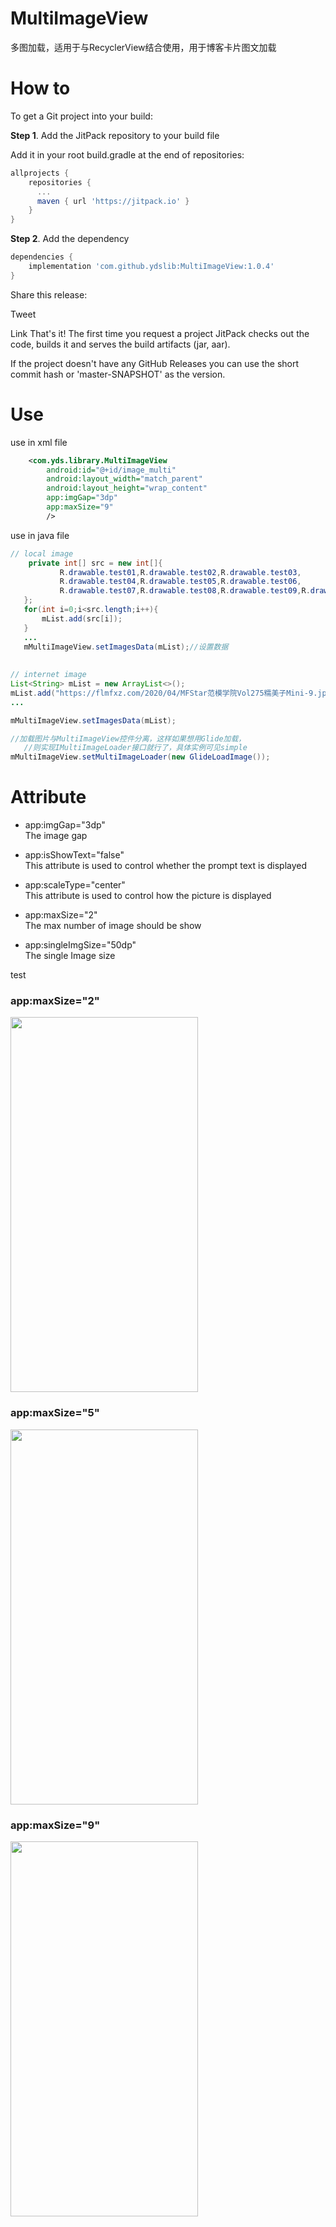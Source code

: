 # MultiImageView
多图加载，适用于与RecyclerView结合使用，用于博客卡片图文加载

# How to

To get a Git project into your build:

**Step 1**. Add the JitPack repository to your build file

Add it in your root build.gradle at the end of repositories:

```gradle
allprojects {
    repositories {
      ...
      maven { url 'https://jitpack.io' }
    }
}
```

**Step 2**. Add the dependency
```gradle
dependencies {
    implementation 'com.github.ydslib:MultiImageView:1.0.4'
}
```

Share this release:

Tweet

Link
That's it! The first time you request a project JitPack checks out the code, builds it and serves the build artifacts (jar, aar).

If the project doesn't have any GitHub Releases you can use the short commit hash or 'master-SNAPSHOT' as the version.

# Use
 use in xml file
```xml
    <com.yds.library.MultiImageView
        android:id="@+id/image_multi"
        android:layout_width="match_parent"
        android:layout_height="wrap_content"
        app:imgGap="3dp"
        app:maxSize="9"
        />
```
 use in java file
 ```java
 // local image
     private int[] src = new int[]{
            R.drawable.test01,R.drawable.test02,R.drawable.test03,
            R.drawable.test04,R.drawable.test05,R.drawable.test06,
            R.drawable.test07,R.drawable.test08,R.drawable.test09,R.drawable.test10
    };
    for(int i=0;i<src.length;i++){
        mList.add(src[i]);
    }
    ...
    mMultiImageView.setImagesData(mList);//设置数据
    
    
 // internet image
 List<String> mList = new ArrayList<>();
 mList.add("https://flmfxz.com/2020/04/MFStar范模学院Vol275糯美子Mini-9.jpg")
 ...
 
 mMultiImageView.setImagesData(mList);
 
//加载图片与MultiImageView控件分离，这样如果想用Glide加载，
    //则实现IMultiImageLoader接口就行了，具体实例可见simple
 mMultiImageView.setMultiImageLoader(new GlideLoadImage());

 
 ```
 # Attribute
 
 - app:imgGap="3dp"</br>
 The image gap
 
 - app:isShowText="false"</br>
 This attribute is used to control whether the prompt text is displayed
 
 - app:scaleType="center"</br>
 This attribute is used to control how the picture is displayed
 
 - app:maxSize="2"</br>
 The max number of image should be show
 
 - app:singleImgSize="50dp"</br>
 The single Image size
 
 
 test
 
 <p>
  <h3>app:maxSize="2"</h3>
  <img src="https://github.com/ydslib/Picture/blob/master/MultiImageView/maxSize2.jpg" width="300" height="600"/>
  
  <h3>app:maxSize="5"</h3>
  <img src="https://github.com/ydslib/Picture/blob/master/MultiImageView/maxSize5.jpg" width="300" height="600"/>
  
  <h3>app:maxSize="9"</h3>
  <img src="https://github.com/ydslib/Picture/blob/master/MultiImageView/maxSize9.jpg" width="300" height="600"/>
</p>
